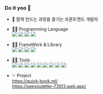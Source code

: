 ### Do it yoo 👋

- 🔭 함께 만드는 과정을 즐기는 프론트엔드 개발자


- ✍🏻 Programming Language  
  <img src ="https://img.shields.io/badge/-javaScript-yellow"> <img src ="https://img.shields.io/badge/-HTML-orange"> <img src ="https://img.shields.io/badge/-CSS-green"> <img src ="https://img.shields.io/badge/-TypeScript-blue">
- ✍🏻 FrameWork & Library  
  <img src ="https://img.shields.io/badge/-React-navy"> <img src ="https://img.shields.io/badge/-Redux-grey"> <img src ="https://img.shields.io/badge/-Axios-skyblue"> <img src ="https://img.shields.io/badge/-Next.js-purple">
- ✍🏻 Tools  
  <img src ="https://img.shields.io/badge/-Git-salmon"> <img src ="https://img.shields.io/badge/-Postman-purple"> <img src ="https://img.shields.io/badge/-figma-orange"> <img src ="https://img.shields.io/badge/-AWS-grey"> <img src ="https://img.shields.io/badge/-Firebase-coral"> <img src ="https://img.shields.io/badge/-Notion-peach"> <img src ="https://img.shields.io/badge/-Figma-skyblue"> <img src ="https://img.shields.io/badge/-adobe AI-grey"> <img src ="https://img.shields.io/badge/-adobe PSD-burgundy">


- ✨ Project  
  https://quick-book.ml/
  <br>
  https://seeyouletter-735f3.web.app/
  
